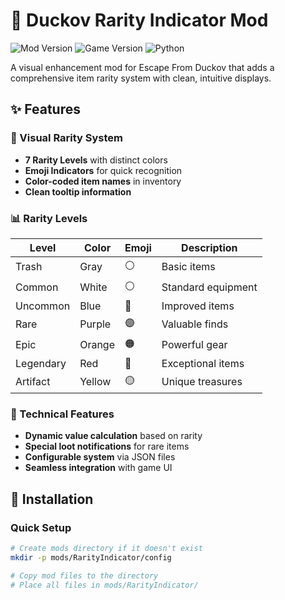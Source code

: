 # 🦆 Duckov Rarity Indicator Mod

![Mod Version](https://img.shields.io/badge/version-1.2.0-blue.svg)
![Game Version](https://img.shields.io/badge/game-1.5.0+-green.svg)
![Python](https://img.shields.io/badge/python-3.6+-yellow.svg)

A visual enhancement mod for Escape From Duckov that adds a comprehensive item rarity system with clean, intuitive displays.

## ✨ Features

### 🎨 Visual Rarity System
- **7 Rarity Levels** with distinct colors
- **Emoji Indicators** for quick recognition
- **Color-coded item names** in inventory
- **Clean tooltip information**

### 📊 Rarity Levels

| Level | Color | Emoji | Description |
|-------|-------|-------|-------------|
| Trash | Gray | ⚪ | Basic items |
| Common | White | ⚪ | Standard equipment |
| Uncommon | Blue | 🔵 | Improved items |
| Rare | Purple | 🟣 | Valuable finds |
| Epic | Orange | 🟠 | Powerful gear |
| Legendary | Red | 🔴 | Exceptional items |
| Artifact | Yellow | 🟡 | Unique treasures |

### 🔧 Technical Features
- **Dynamic value calculation** based on rarity
- **Special loot notifications** for rare items
- **Configurable system** via JSON files
- **Seamless integration** with game UI

## 🚀 Installation

### Quick Setup
```bash
# Create mods directory if it doesn't exist
mkdir -p mods/RarityIndicator/config

# Copy mod files to the directory
# Place all files in mods/RarityIndicator/
